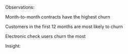 Observations:

Month-to-month contracts have the highest churn

Customers in the first 12 months are most likely to churn

Electronic check users churn the most

Insight: 
